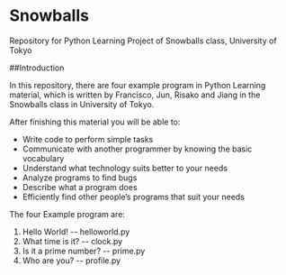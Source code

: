 # Snowballs
Repository for Python Learning Project of Snowballs class, University of Tokyo

##Introduction

In this repository, there are four example program in Python Learning material, which is written by Francisco, Jun, Risako and Jiang in the Snowballs class in University of Tokyo.

After finishing this material you will be able to:

 - Write code to perform simple tasks 
 - Communicate with another programmer by knowing the basic vocabulary 
 - Understand what technology suits better to your needs 
 - Analyze programs to find bugs
 - Describe what a program does 
 - Efficiently find other people’s programs that suit your needs


The four Example program are:
 1. Hello World! -- helloworld.py
 2. What time is it? -- clock.py
 3. Is it a prime number? -- prime.py
 4. Who are you? -- profile.py
